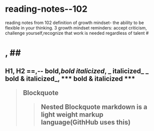 # reading-notes--102
reading notes from 102
definition of growth mindset- the ability to be flexible in your thinking.
3 growth mindset reminders: accept criticism, challenge yourself,recognize that work is needed regardless of talent
#<H1>, ## <H2>
 H1, H2
 ==,--
  **bold**,_bold_
  *italicized*, _ italicized_
  **_ bold & italicized_**, *** bold & italicized ***
>Blockquote
>
>>Nested Blockquote
 markdown is a light weight markup language(GithHub uses this)
  
